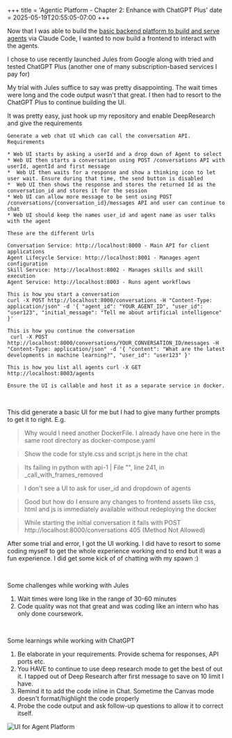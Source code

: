 +++
title = 'Agentic Platform - Chapter 2: Enhance with ChatGPT Plus'
date = 2025-05-19T20:55:05-07:00
+++

Now that I was able to build the [basic backend platform to build and serve agents](/articles/playing-with-claude-code/) via Claude Code, I wanted to now build a frontend to interact with the agents.

I chose to use recently launched Jules from Google along with tried and tested ChatGPT Plus (another one of many subscription-based services I pay for)

My trial with Jules suffice to say was pretty disappointing. The wait times were long and the code output wasn't that great. I then had to resort to the ChatGPT Plus to continue building the UI.

It was pretty easy, just hook up my repository and enable DeepResearch and give the requirements

```
Generate a web chat UI which can call the conversation API. 
Requirements

* Web UI starts by asking a userId and a drop down of Agent to select 
* Web UI then starts a conversation using POST /conversations API with userId, agentId and first message
*  Web UI then waits for a response and show a thinking icon to let user wait. Ensure during that time, the send button is disabled
*  Web UI then shows the response and stores the returned Id as the conversation_id and stores it for the session
* Web UI can allow more message to be sent using POST /conversations/{conversation_id}/messages API and user can continue to chat
* Web UI should keep the names user_id and agent name as user talks with the agent

These are the different Urls

Conversation Service: http://localhost:8000 - Main API for client applications 
Agent Lifecycle Service: http://localhost:8001 - Manages agent configuration 
Skill Service: http://localhost:8002 - Manages skills and skill execution 
Agent Service: http://localhost:8003 - Runs agent workflows 

This is how you start a conversation 
curl -X POST http://localhost:8000/conversations -H "Content-Type: application/json" -d '{ "agent_id": "YOUR_AGENT_ID", "user_id": "user123", "initial_message": "Tell me about artificial intelligence" }'

This is how you continue the conversation
 curl -X POST http://localhost:8000/conversations/YOUR_CONVERSATION_ID/messages -H "Content-Type: application/json" -d '{ "content": "What are the latest developments in machine learning?", "user_id": "user123" }'

This is how you list all agents curl -X GET http://localhost:8003/agents

Ensure the UI is callable and host it as a separate service in docker.
```

<br>

This did generate a basic UI for me but I had to give many further prompts to get it to right. E.g.

>Why would I need another DockerFile. I already have one here in the same root directory as docker-compose.yaml

>Show the code for  style.css and script.js here in the chat

>Its failing in python with
>api-1              |   File "<frozen importlib._bootstrap>", line 241, in _call_with_frames_removed

>I don't see a UI to ask for user_id and dropdown of agents

>Good but how do I ensure any changes to frontend assets like css, html and js is immediately available without redeploying the docker

>While starting the initial conversation it fails with
>POST http://localhost:8000/conversations 405 (Method Not Allowed)

After some trial and error, I got the UI working. I did have to resort to some coding myself to get the whole experience working end to end but it was a fun experience. I did get some kick of of chatting with my spawn :)

<br>

Some challenges while working with Jules
1. Wait times were long like in the range of 30-60 minutes
2. Code quality was not that great and was coding like an intern who has only done coursework.

<br>

Some learnings while working with ChatGPT
1. Be elaborate in your requirements. Provide schema for responses, API ports etc. 
2. You HAVE to continue to use deep research mode to get the best of out it. I tapped out of Deep Research after first message to save on 10 limit I have.
3. Remind it to add the code inline in Chat. Sometime the Canvas mode doesn't format/highlight the code properly
4. Probe the code output and ask follow-up questions to allow it to correct itself. 

![UI for Agent Platform](/images/playing-with-chatgpt.gif)